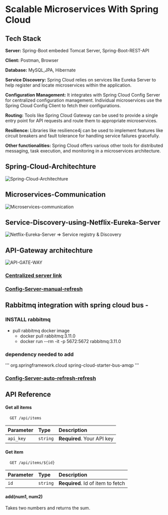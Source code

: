 
# Scalable Microservices With Spring Cloud




## Tech Stack


**Server:** Spring-Boot embeded Tomcat Server, Spring-Boot-REST-API

**Client:** Postman, Browser

**Database:** MySQL,JPA, Hibernate

**Service Discovery:** Spring Cloud relies on services like Eureka Server to help register and locate microservices within the application.

**Configuration Management:** It integrates with Spring Cloud Config Server for centralized configuration management. Individual microservices use the Spring Cloud Config Client to fetch their configurations.

**Routing:** Tools like Spring Cloud Gateway can be used to provide a single entry point for API requests and route them to appropriate microservices.

**Resilience:** Libraries like resilience4j can be used to implement features like circuit breakers and fault tolerance for handling service failures gracefully.

**Other functionalities:** Spring Cloud offers various other tools for distributed messaging, task execution, and monitoring in a microservices architecture.



## Spring-Cloud-Architechture

![Spring-Cloud-Architechture](https://github.com/iamsurajitmishra/Spring-Cloud-microservices/blob/master/design-screen-shot/spring-cloud-architechture.png)


## Microservices-Communication

![Microservices-communication](https://github.com/iamsurajitmishra/Spring-Cloud-microservices/blob/master/design-screen-shot/spring-cloud-microservice-communication.png)


## Service-Discovery-using-Netflix-Eureka-Server

![Netflix-Eureka-Server => Service registry & Discovery](https://github.com/iamsurajitmishra/Spring-Cloud-microservices/blob/master/design-screen-shot/spring-cloud-Netflix-Eureka-Server.png)


## API-Gateway architechture

![API-GATE-WAY](https://github.com/iamsurajitmishra/Spring-Cloud-microservices/blob/master/design-screen-shot/API-Gate-Way.png)

### [Centralized server link](https://github.com/iamsurajitmishra/config-server-repo/tree/main) 

### [Config-Server-manual-refresh](https://github.com/iamsurajitmishra/Scalable-Microservices-Spring-Cloud/blob/master/design-screen-shot/config-server-refresh-manually.png) 

## Rabbitmq integration with spring cloud bus - 

### INSTALL rabbitmq
* pull rabbitmq docker image
  *  docker pull rabbitmq:3.11.0
  *  docker run --rm  -it -p 5672:5672 rabbitmq:3.11.0
    
### dependency needed to add
'''
		<dependency>
			<groupId>org.springframework.cloud</groupId>
			<artifactId>spring-cloud-starter-bus-amqp</artifactId>
		</dependency>
'''



### [Config-Server-auto-refresh-refresh](https://github.com/iamsurajitmishra/Scalable-Microservices-Spring-Cloud/blob/master/design-screen-shot/config-server-refresh-manually.png) 


## API Reference

#### Get all items

```http
  GET /api/items
```

| Parameter | Type     | Description                |
| :-------- | :------- | :------------------------- |
| `api_key` | `string` | **Required**. Your API key |

#### Get item

```http
  GET /api/items/${id}
```

| Parameter | Type     | Description                       |
| :-------- | :------- | :-------------------------------- |
| `id`      | `string` | **Required**. Id of item to fetch |

#### add(num1, num2)

Takes two numbers and returns the sum.

